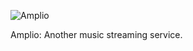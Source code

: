 ![Amplio](https://github.com/mrunalkp/amplio/blob/master/AmplioLogo.png)

Amplio: Another music streaming service.
